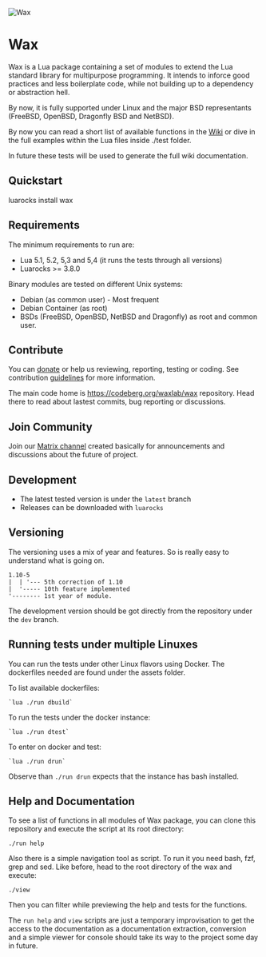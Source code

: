 ![Wax](https://repository-images.githubusercontent.com/527150563/25981ea3-4df3-4c7e-b496-6c66ee7a5574)

# Wax

Wax is a Lua package containing a set of modules to extend the Lua standard
library for multipurpose programming. It intends to inforce good practices
and less boilerplate code, while not building up to a dependency or abstraction
hell.

By now, it is fully supported under Linux and the major BSD representants
(FreeBSD, OpenBSD, Dragonfly BSD and NetBSD).

By now you can read a short list of available functions in the
[Wiki](https://codeberg.org/waxlab/wax/wiki)
or dive in the full examples within the Lua files inside ./test folder.

In future these tests will be used to generate the full wiki documentation.


## Quickstart

luarocks install wax


## Requirements
The minimum requirements to run are:

* Lua 5.1, 5.2, 5,3 and 5,4 (it runs the tests through all versions)
* Luarocks >= 3.8.0

Binary modules are tested on different Unix systems:

* Debian (as common user) - Most frequent
* Debian Container (as root)
* BSDs (FreeBSD, OpenBSD, NetBSD and Dragonfly) as root and common user.


## Contribute

You can [donate](https://liberapay.com/WaxLab/donate) or help us
reviewing, reporting, testing or coding.
See contribution [guidelines](contributing.md) for more information.

The main code home is https://codeberg.org/waxlab/wax repository.
Head there to read about lastest commits, bug reporting or discussions.


## Join Community

Join our [Matrix channel]([https://matrix.to/#/#wax-lua:matrix.org])
created basically for announcements and discussions about the future of project.


## Development

* The latest tested version is under the `latest` branch
* Releases can be downloaded with `luarocks`


## Versioning

The versioning uses a mix of year and features. So is really easy to understand
what is going on.

```
1.10-5
|  | '--- 5th correction of 1.10
|  '----- 10th feature implemented
'-------- 1st year of module.
```

The development version should be got directly from the repository under the
`dev` branch.


## Running tests under multiple Linuxes

You can run the tests under other Linux flavors using Docker. The dockerfiles
needed are found under the assets folder.

To list available dockerfiles:

	`lua ./run dbuild`

To run the tests under the docker instance:

	`lua ./run dtest`

To enter on docker and test:

	`lua ./run drun`

Observe than `./run drun` expects that the instance has bash installed.


## Help and Documentation

To see a list of functions in all modules of Wax package, you can clone this
repository and execute the script at its root directory:

	./run help

Also there is a simple navigation tool as script. To run it you need bash, fzf,
grep and sed. Like before, head to the root directory of the wax and execute:

	./view

Then you can filter while previewing the help and tests for the functions.

The `run help` and `view` scripts are just a temporary improvisation to get the
access to the documentation as a documentation extraction, conversion and a
simple viewer for console should take its way to the project some day in future.
